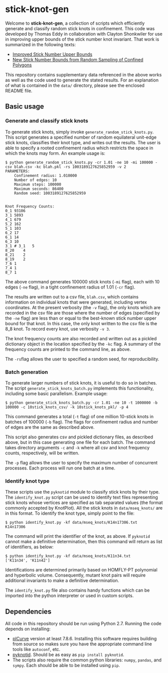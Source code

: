# stick-knot-gen
Welcome to **stick-knot-gen**, a collection of scripts which efficiently generate and classify random stick knots in confinement. This code was developed by Thomas Eddy in collaboration with Clayton Shonkwiler for use in improving upper bounds of the stick number knot invariant. That work is summarized in the following texts:
- [Improved Stick Number Upper Bounds](https://mountainscholar.org/handle/10217/195411)
- [New Stick Number Bounds from Random Sampling of Confined Polygons](https://arxiv.org/)

This repository contains supplementary data referenced in the above works as well as the code used to generate the stated results. For an explanation of what is contained in the `data/` directory, please see the enclosed README file.

## Basic usage

### Generate and classify stick knots
To generate stick knots, simply invoke `generate_random_stick_knots.py`. This script generates a specified number of random equilateral unit-edge stick knots, classifies their knot type, and writes out the results. The user is able to specify a rooted confinement radius which restricts the space in which the knots may form. An example usage is:
```
$ python generate_random_stick_knots.py -cr 1.01 -ne 10 -mi 100000 -csv blah.csv -kc blah.pkl -rs 1003189127625852959 -v 2
PARAMETERS:
	Confinement radius: 1.010000
	Number of edges: 10
	Maximum steps: 100000
	Maximum seconds: 86400
	Random seed: 1003189127625852959


Knot Frequency Counts:
0_1	93106
3_1	5893
4_1	679
5_2	162
5_1	103
6_2	17
6_1	14
6_3	10
3_1 # 3_1	5
8_20	4
8_21	2
8_19	2
7_6	1
7_4	1
8_7	1
```
The above command generates 100000 stick knots (`-mi` flag), each with 10 edges (`-ne` flag), in a tight confinement radius of 1.01 (`-cr` flag).

The results are written out to a csv file, `blah.csv`, which contains information on individual knots that were generated, including vertex coordinates. At the present verbosity (the `-v` flag), the only knots which are recorded in the csv file are those where the number of edges (specified by the `-ne` flag) are less than or equal to the best-known stick number upper bound for that knot. In this case, the only knot written to the csv file is the 8_8 knot. To record every knot, use verbosity `-v 3`.

The knot frequency counts are also recorded and written out as a pickled dictionary object in the location specified by the `-kc` flag. A summary of the frequency counts are printed to the command line, as above.

The `-rs`flag allows the user to specified a random seed, for reproducibility.

### Batch generation
To generate larger numbers of stick knots, it is useful to do so in batches. The script `generate_stick_knots_batch.py` implements this functionality, including some basic parallelism. Example usage:
```
$ python generate_stick_knots_batch.py -cr 1.01 -ne 10 -t 1000000 -b 100000 -c 10stick_knots_csv/ -k 10stick_knots_pkl/ -p 4
```
This command generates a total (`-t` flag) of one million 10-stick knots in batches of 100000 (`-b` flag). The flags for confinement radius and number of edges are the same as described above.

This script also generates csv and pickled dictionary files, as described above, but in this case generating one file for each batch. The command takes directory arguments `-c` and `-k` where all csv and knot frequency counts, respectively, will be written.

The `-p` flag allows the user to specify the maximum number of concurrent processes. Each process will run one batch at a time.

### Identify knot type
These scripts use the `pyknotid` module to classify stick knots by their type. The `identify_knot.py` script can be used to identify text files representing stick knots whose vertices are specified as tab separated values (the format commonly accepted by KnotPlot). All the stick knots in `data/mseq_knots/` are in this format. To identify the knot type, simply point to the file:
```
$ python identify_knot.py -kf data/mseq_knots/K14n17306.txt
K14n17306
```
The command will print the identifier of the knot, as above. If `pyknotid` cannot make a definitive determination, then this command will return as list of identifiers, as below:
```
$ python identify_knot.py -kf data/mseq_knots/K11n34.txt
['K11n34', 'K11n42']
```
Identifications are determined primarily based on HOMFLY-PT polynomial and hyperbolic volume. Consequently, mutant knot pairs will require additional invariants to make a definitive determination.

The `identify_knot.py` file also contains handy functions which can be imported into the python interpreter or used in custom scripts.

## Dependencies
All code in this repository should be run using Python 2.7. Running the code depends on installing:
- [plCurve](http://www.jasoncantarella.com/wordpress/software/plcurve/) version at least 7.8.6. Installing this software requires building from source so makes sure you have the appropriate command line tools like `autoconf`, etc.
- [pyknotid](https://github.com/spocknots/pyknotid). Should be as easy as `pip install pyknotid`.
- The scripts also require the common python libraries: `numpy`, `pandas`, and `sympy`. Each should be able to be installed using `pip`.
